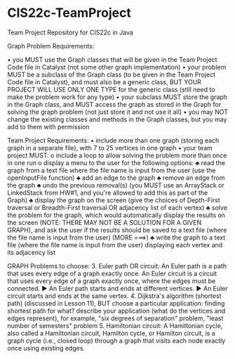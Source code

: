 # CIS22c-TeamProject
Team Project Repository for CIS22c in Java

Graph Problem Requirements:

•	you MUST use the Graph classes that will be given in the Team Project Code file in Catalyst (not some other graph implementation)
•	your problem MUST be a subclass of the Graph class (to be given in the Team Project Code file in Catalyst), and must also be a generic class, BUT YOUR PROJECT WILL USE ONLY ONE TYPE for the generic class (still need to make the problem work for any type)
•	your subclass MUST store the graph in the Graph class, and MUST access the graph as stored in the Graph for solving the graph problem (not just store it and not use it all)
•	you may NOT change the existing classes and methods in the Graph classes, but you may add to them with permission

Team Project Requirements:
  •	include more than one graph (storing each graph in a separate file), with 7 to 25 vertices in one graph
  •	your team project MUST: 
    o	include a loop to allow solving the problem more than once in one run
    o	display a menu to the user for the following options:
      ♣	read the graph from a text file where the file name is input from the user (use the openInputFile function)
      ♣	add an edge to the graph
      ♣	remove an edge from the graph
      ♣	undo the previous removal(s) (you MUST use an ArrayStack or LinkedStack from HW#1, and you're allowed to add this as part of the Graph)
      ♣	display the graph on the screen (give the choices of Depth-First traversal or Breadth-First traversal OR adjacency list of each vertex)
      ♣	solve the problem for the graph, which would automatically display the results on the screen (NOTE: THERE MAY NOT BE A SOLUTION FOR A GIVEN GRAPH), and ask the user if the results should be saved to a text file (where the file name is input from the user)  (MORE ===>)
      ♣	write the graph to a text file (where the file name is input from the user) displaying each vertex and its adjacency list

GRAPH Problems to choose:
3.	Euler path OR circuit: An Euler path is a path that uses every edge of a graph exactly once. An Euler circuit is a circuit that uses every edge of a graph exactly once, where the edges must be connected. ▶ An Euler path starts and ends at different vertices. ▶ An Euler circuit starts and ends at the same vertex.
4.	Dijkstra's algorithm (shortest path) (discussed in Lesson 11), BUT choose a particular application: finding shortest path for what? describe your application (what do the vertices and edges represent), for example, "six degrees of separation" problem, "least number of semesters" problem
5.	Hamiltonian circuit: A Hamiltonian cycle, also called a Hamiltonian circuit, Hamilton cycle, or Hamilton circuit, is a graph cycle (i.e., closed loop) through a graph that visits each node exactly once using existing edges.
